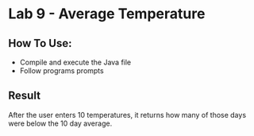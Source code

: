 # Lab 9 - Average Temperature

## How To Use:
- Compile and execute the Java file
- Follow programs prompts

## Result
After the user enters 10 temperatures, it returns how many of those days were below the 10 day average.
